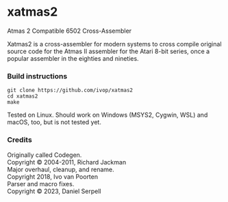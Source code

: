 # xatmas2

Atmas 2 Compatible 6502 Cross-Assembler  

Xatmas2 is a cross-assembler for modern systems to cross compile
original source code for the Atmas II assembler for the Atari 8-bit series,
once a popular assembler in the eighties and nineties.  

### Build instructions

```
git clone https://github.com/ivop/xatmas2
cd xatmas2
make
```

Tested on Linux. Should work on Windows (MSYS2, Cygwin, WSL) and macOS, too, but is
not tested yet.


### Credits

Originally called Codegen.  
Copyright © 2004-2011, Richard Jackman  
Major overhaul, cleanup, and rename.  
Copyright  2018, Ivo van Poorten  
Parser and macro fixes.  
Copyright © 2023, Daniel Serpell  
